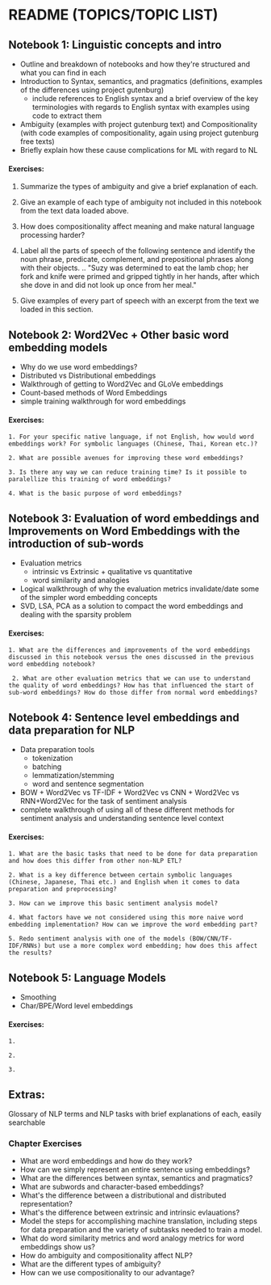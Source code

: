 # README (TOPICS/TOPIC LIST)

## Notebook 1: Linguistic concepts and intro
  - Outline and breakdown of notebooks and how they're structured and what you can find in each
  - Introduction to Syntax, semantics, and pragmatics (definitions, examples of the differences using project gutenburg)
    - include references to English syntax and a brief overview of the key terminologies with regards to English syntax with examples using code to extract them
  - Ambiguity (examples with project gutenburg text) and Compositionality (with code examples of compositionality, again using project gutenburg free texts)
  - Briefly explain how these cause complications for ML with regard to NL
  
#### Exercises:

  1. Summarize the types of ambiguity and give a brief explanation of each.

  2. Give an example of each type of ambiguity not included in this notebook from the text data loaded above.

  3. How does compositionality affect meaning and make natural language processing harder?
  
  4. Label all the parts of speech of the following sentence and identify the noun phrase, predicate, complement, and prepositional phrases along with their objects. ..
"Suzy was determined to eat the lamb chop; her fork and knife were primed and gripped tightly in her hands, after which she dove in and did not look up once from her meal."

  5. Give examples of every part of speech with an excerpt from the text we loaded in this section.


## Notebook 2: Word2Vec + Other basic word embedding models
  - Why do we use word embeddings?
  - Distributed vs Distributional embeddings
  - Walkthrough of getting to Word2Vec and GLoVe embeddings
  - Count-based methods of Word Embeddings
  - simple training walkthrough for word embeddings
  
#### Exercises:
  
    1. For your specific native language, if not English, how would word embeddings work? For symbolic languages (Chinese, Thai, Korean etc.)?
    
    2. What are possible avenues for improving these word embeddings?
    
    3. Is there any way we can reduce training time? Is it possible to paralellize this training of word embeddings?
    
    4. What is the basic purpose of word embeddings?
    

## Notebook 3: Evaluation of word embeddings and Improvements on Word Embeddings with the introduction of sub-words
  - Evaluation metrics
    - intrinsic vs Extrinsic + qualitative vs quantitative
    - word similarity and analogies
  - Logical walkthrough of why the evaluation metrics invalidate/date some of the simpler word embedding concepts
  - SVD, LSA, PCA as a solution to compact the word embeddings and dealing with the sparsity problem
 

#### Exercises:
  
    1. What are the differences and improvements of the word embeddings discussed in this notebook versus the ones discussed in the previous word embedding notebook?
    
     2. What are other evaluation metrics that we can use to understand the quality of word embeddings? How has that influenced the start of sub-word embeddings? How do those differ from normal word embeddings?

## Notebook 4: Sentence level embeddings and data preparation for NLP
  - Data preparation tools
    - tokenization
    - batching
    - lemmatization/stemming
    - word and sentence segmentation
  - BOW + Word2Vec vs TF-IDF + Word2Vec vs CNN + Word2Vec vs RNN+Word2Vec for the task of sentiment analysis
  - complete walkthrough of using all of these different methods for sentiment analysis and understanding sentence level context
  
  
#### Exercises:
  
    1. What are the basic tasks that need to be done for data preparation and how does this differ from other non-NLP ETL?
    
    2. What is a key difference between certain symbolic languages (Chinese, Japanese, Thai etc.) and English when it comes to data preparation and preprocessing?
    
    3. How can we improve this basic sentiment analysis model?
    
    4. What factors have we not considered using this more naive word embedding implementation? How can we improve the word embedding part? 
    
    5. Redo sentiment analysis with one of the models (BOW/CNN/TF-IDF/RNNs) but use a more complex word embedding; how does this affect the results?

## Notebook 5: Language Models
  - Smoothing
  - Char/BPE/Word level embeddings

#### Exercises:
    
    1.
    
    2.
    
    3. 
    
## **Extras**:
Glossary of NLP terms and NLP tasks with brief explanations of each, easily searchable

### **Chapter Exercises**
- What are word embeddings and how do they work?
- How can we simply represent an entire sentence using embeddings?
- What are the differences between syntax, semantics and pragmatics?
- What are subwords and character-based embeddings?
- What's the difference between a distributional and distributed representation?
- What's the difference between extrinsic and intrinsic evlauations?
- Model the steps for accomplishing machine translation, including steps for data preparation and the variety of subtasks needed to train a model.
- What do word similarity metrics and word analogy metrics for word embeddings show us?
- How do ambiguity and compositionality affect NLP?
- What are the different types of ambiguity?
- How can we use compositionality to our advantage?

